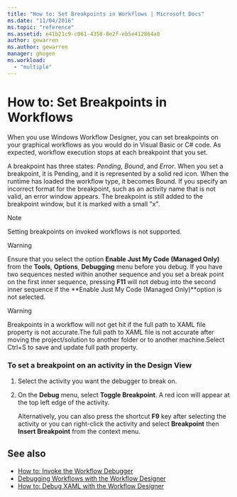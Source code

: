 ```yaml
---
title: "How to: Set Breakpoints in Workflows | Microsoft Docs"
ms.date: "11/04/2016"
ms.topic: "reference"
ms.assetid: e41b21c9-c061-4358-8e2f-eb5e412864a8
author: gewarren
ms.author: gewarren
manager: ghogen
ms.workload: 
  - "multiple"
---
```

# How to: Set Breakpoints in Workflows
When you use Windows Workflow Designer, you can set breakpoints on your graphical workflows as you would do in Visual Basic or C# code. As expected, workflow execution stops at each breakpoint that you set.

 A breakpoint has three states: *Pending*, *Bound*, and *Error*. When you set a breakpoint, it is Pending, and it is represented by a solid red icon. When the runtime has loaded the workflow type, it becomes Bound. If you specify an incorrect format for the breakpoint, such as an activity name that is not valid, an error window appears. The breakpoint is still added to the breakpoint window, but it is marked with a small "x".

> [!NOTE]
> Setting breakpoints on invoked workflows is not supported.

> [!WARNING]
> Ensure that you select the option **Enable Just My Code (Managed Only)** from the **Tools**, **Options**, **Debugging** menu before you debug. If you have two sequences nested within another sequence and you set a break point on the first inner sequence, pressing **F11** will not debug into the second inner sequence if the **Enable Just My Code (Managed Only)**option is not selected.

> [!WARNING]
> Breakpoints in a workflow will not get hit if the full path to XAML file property is not accurate.The full path to XAML file is not accurate after moving the project/solution to another folder or to another machine.Select Ctrl+S to save and update full path property.

### To set a breakpoint on an activity in the Design View

1.  Select the activity you want the debugger to break on.

2.  On the **Debug** menu, select **Toggle Breakpoint**. A red icon will appear at the top left edge of the activity.

     Alternatively, you can also press the shortcut **F9** key after selecting the activity or you can right-click the activity and select **Breakpoint** then **Insert Breakpoint** from the context menu.

## See also

- [How to: Invoke the Workflow Debugger](../workflow-designer/how-to-invoke-the-workflow-debugger.md)
- [Debugging Workflows with the Workflow Designer](../workflow-designer/debugging-workflows-with-the-workflow-designer.md)
- [How to: Debug XAML with the Workflow Designer](../workflow-designer/how-to-debug-xaml-with-the-workflow-designer.md)